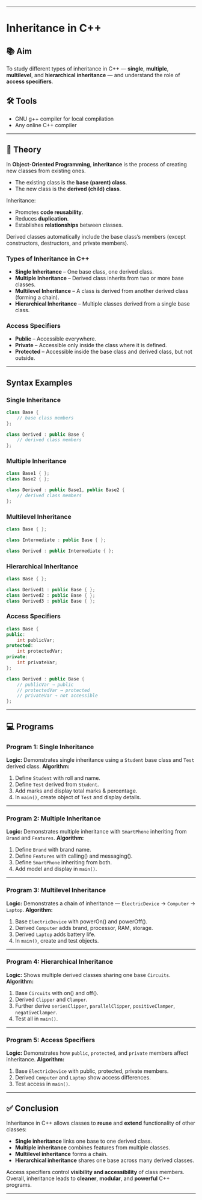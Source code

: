 

---

# Inheritance in C++

## 📚 **Aim**

To study different types of inheritance in C++ — **single**, **multiple**, **multilevel**, and **hierarchical inheritance** — and understand the role of **access specifiers**.

## 🛠 **Tools**

* GNU g++ compiler for local compilation
* Any online C++ compiler

---

## 📝 **Theory**

In **Object-Oriented Programming**, **inheritance** is the process of creating new classes from existing ones.

* The existing class is the **base (parent) class**.
* The new class is the **derived (child) class**.

Inheritance:

* Promotes **code reusability**.
* Reduces **duplication**.
* Establishes **relationships** between classes.

Derived classes automatically include the base class’s members (except constructors, destructors, and private members).

### **Types of Inheritance in C++**

* **Single Inheritance** – One base class, one derived class.
* **Multiple Inheritance** – Derived class inherits from two or more base classes.
* **Multilevel Inheritance** – A class is derived from another derived class (forming a chain).
* **Hierarchical Inheritance** – Multiple classes derived from a single base class.

### **Access Specifiers**

* **Public** – Accessible everywhere.
* **Private** – Accessible only inside the class where it is defined.
* **Protected** – Accessible inside the base class and derived class, but not outside.

---

## **Syntax Examples**

### Single Inheritance

```cpp
class Base {
    // base class members
};

class Derived : public Base {
    // derived class members
};
```

### Multiple Inheritance

```cpp
class Base1 { };
class Base2 { };

class Derived : public Base1, public Base2 {
    // derived class members
};
```

### Multilevel Inheritance

```cpp
class Base { };

class Intermediate : public Base { };

class Derived : public Intermediate { };
```

### Hierarchical Inheritance

```cpp
class Base { };

class Derived1 : public Base { };
class Derived2 : public Base { };
class Derived3 : public Base { };
```

### Access Specifiers

```cpp
class Base {
public:
    int publicVar;
protected:
    int protectedVar;
private:
    int privateVar;
};

class Derived : public Base {
    // publicVar → public
    // protectedVar → protected
    // privateVar → not accessible
};
```

---

## 💻 **Programs**

### **Program 1: Single Inheritance**

**Logic:** Demonstrates single inheritance using a `Student` base class and `Test` derived class.
**Algorithm:**

1. Define `Student` with roll and name.
2. Define `Test` derived from `Student`.
3. Add marks and display total marks & percentage.
4. In `main()`, create object of `Test` and display details.

---

### **Program 2: Multiple Inheritance**

**Logic:** Demonstrates multiple inheritance with `SmartPhone` inheriting from `Brand` and `Features`.
**Algorithm:**

1. Define `Brand` with brand name.
2. Define `Features` with calling() and messaging().
3. Define `SmartPhone` inheriting from both.
4. Add model and display in `main()`.

---

### **Program 3: Multilevel Inheritance**

**Logic:** Demonstrates a chain of inheritance — `ElectricDevice` → `Computer` → `Laptop`.
**Algorithm:**

1. Base `ElectricDevice` with powerOn() and powerOff().
2. Derived `Computer` adds brand, processor, RAM, storage.
3. Derived `Laptop` adds battery life.
4. In `main()`, create and test objects.

---

### **Program 4: Hierarchical Inheritance**

**Logic:** Shows multiple derived classes sharing one base `Circuits`.
**Algorithm:**

1. Base `Circuits` with on() and off().
2. Derived `Clipper` and `Clamper`.
3. Further derive `seriesClipper`, `parallelClipper`, `positiveClamper`, `negativeClamper`.
4. Test all in `main()`.

---

### **Program 5: Access Specifiers**

**Logic:** Demonstrates how `public`, `protected`, and `private` members affect inheritance.
**Algorithm:**

1. Base `ElectricDevice` with public, protected, private members.
2. Derived `Computer` and `Laptop` show access differences.
3. Test access in `main()`.

---

## ✅ **Conclusion**

Inheritance in C++ allows classes to **reuse** and **extend** functionality of other classes:

* **Single inheritance** links one base to one derived class.
* **Multiple inheritance** combines features from multiple classes.
* **Multilevel inheritance** forms a chain.
* **Hierarchical inheritance** shares one base across many derived classes.

Access specifiers control **visibility and accessibility** of class members. Overall, inheritance leads to **cleaner**, **modular**, and **powerful** C++ programs.

---

